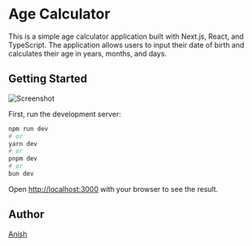 # Age Calculator

This is a simple age calculator application built with Next.js, React, and TypeScript. The application allows users to input their date of birth and calculates their age in years, months, and days.

## Getting Started

![Screenshot](https://imgur.com/gIAJ7St.png)

First, run the development server:

```bash
npm run dev
# or
yarn dev
# or
pnpm dev
# or
bun dev
```

Open [http://localhost:3000](http://localhost:3000) with your browser to see the result.

## Author

[Anish](https://github.com/Xeven777)
